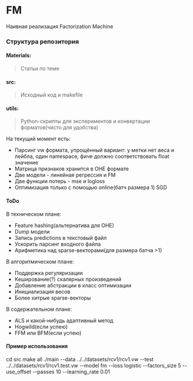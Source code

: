 # FM
Наивная реализация Factorization Machine


### Структура репозитория
#### Materials:
> Статьи по теме

#### src:
> Исходный код и makefile

#### utils: 
> Python-скрипты для экспериментов и конвертации форматов(чисто для удобства)

На текущий момент есть:
* Парсинг vw формата, упрощённый вариант: у метки нет веса и лейбла, один namespace, фиче должно соответствовать float значение
* Матрица признаков хранится в OHE формате
* Две модели - линейная регрессия и FM
* Две функции потерь - mse и logloss
* Оптимизация только с помощью online(батч размера 1) SGD


#### ToDo 

В техническом плане:
* Feature hashing(альтернатива для OHE)
* Dump модели
* Запись predictions в текстовый файл
* Ускорить парсинг входного файла
* Арифметика над sparse-векторами(для размера батча >1)

В алгоритмическом плане:
* Поддержка регуляризации
* Кеширование(?) скалярных произведений
* Добавление абстракции в класс оптимизации
* Инициализация весов
* Более хитрые sparse-векторы

В содержательном плане:
* ALS и какой-нибудь адаптивный метод
* Hogwild(если успею)
* FFM или BFM(если успею)

#### Пример использования

cd src
make all
./main --data ../../datasets/rcv1/rcv1.vw --test ../../datasets/rcv1/rcv1.test.vw --model fm --loss logistic --factors_size 5 --use_offset --passes 10 --learning_rate 0.01


